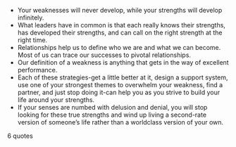  - Your weaknesses will never develop, while your strengths will develop infinitely.
 - What leaders have in common is that each really knows their strengths, has developed their strengths, and can call on the right strength at the right time.
 - Relationships help us to define who we are and what we can become. Most of us can trace our successes to pivotal relationships.
 - Our definition of a weakness is anything that gets in the way of excellent performance.
 - Each of these strategies-get a little better at it, design a support system, use one of your strongest themes to overwhelm your weakness, find a partner, and just stop doing it-can help you as you strive to build your life around your strengths.
 - If your senses are numbed with delusion and denial, you will stop looking for these true strengths and wind up living a second-rate version of someone’s life rather than a worldclass version of your own.

6 quotes